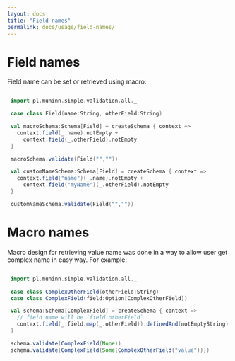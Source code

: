 ```yaml
---
layout: docs
title: "Field names"
permalink: docs/usage/field-names/
---
```

# Field names

Field name can be set or retrieved using macro:
```scala mdoc

 import pl.muninn.simple.validation.all._

 case class Field(name:String, otherField:String)

 val macroSchema:Schema[Field] = createSchema { context =>
   context.field(_.name).notEmpty +
     context.field(_.otherField).notEmpty
 }

 macroSchema.validate(Field("",""))

 val customNameSchema:Schema[Field] = createSchema { context =>
   context.field("name")(_.name).notEmpty +
     context.field("myName")(_.otherField).notEmpty
 }

 customNameSchema.validate(Field("",""))


```

# Macro names

Macro design for retrieving value name was done in a way to allow user get complex name in easy way. For example:
```scala mdoc

 import pl.muninn.simple.validation.all._

 case class ComplexOtherField(otherField:String)
 case class ComplexField(field:Option[ComplexOtherField])

 val schema:Schema[ComplexField] = createSchema { context =>
   // field name will be `field.otherField`
   context.field(_.field.map(_.otherField)).definedAnd(notEmptyString)
 }

 schema.validate(ComplexField(None))
 schema.validate(ComplexField(Some(ComplexOtherField("value"))))


```
